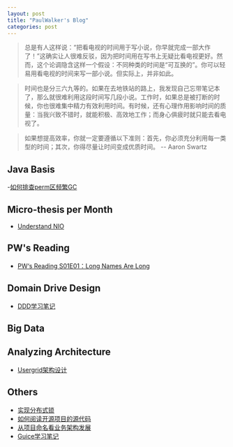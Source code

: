```yaml
---
layout: post
title: "PaulWalker's Blog"
categories: post 
---
```


> 总是有人这样说：“把看电视的时间用于写小说，你早就完成一部大作了！”这确实让人很难反驳，因为把时间用在写书上无疑比看电视更好。然而，这个论调隐含这样一个假设：不同种类的时间是“可互换的”。你可以轻易用看电视的时间来写一部小说。但实际上，并非如此。 

> 时间也是分三六九等的。如果在去地铁站的路上，我发现自己忘带笔记本了，那么就很难利用这段时间写几段小说。工作时，如果总是被打断的时候，你也很难集中精力有效利用时间。有时候，还有心理作用影响时间的质量：当我兴致不错时，就能积极、高效地工作；而身心俱疲时就只能去看电视了。 

> 如果想提高效率，你就一定要遵循以下准则：首先，你必须充分利用每一类型的时间；其次，你得尽量让时间变成优质时间。         -- Aaron Swartz             


## Java Basis
-[如何排查perm区频繁GC](https://github.com/regulusun/regulusun.github.io/issues/15)

## Micro-thesis per Month
- [Understand NIO](https://github.com/regulusun/regulusun.github.io/issues/7)

## PW's Reading
- [PW‘s Reading S01E01：Long Names Are Long](https://github.com/regulusun/regulusun.github.io/issues/2)

## Domain Drive Design
- [DDD学习笔记](https://github.com/regulusun/regulusun.github.io/issues/8)

## Big Data


## Analyzing Architecture  
- [Usergrid架构设计](https://github.com/regulusun/regulusun.github.io/issues/1)

## Others
- [实现分布式锁](https://github.com/regulusun/regulusun.github.io/issues/5)
- [如何阅读开源项目的源代码](https://github.com/regulusun/regulusun.github.io/issues/4)
- [从项目命名看业务架构发展](https://github.com/regulusun/regulusun.github.io/issues/3)
- [Guice学习笔记](https://github.com/regulusun/regulusun.github.io/issues/6)
